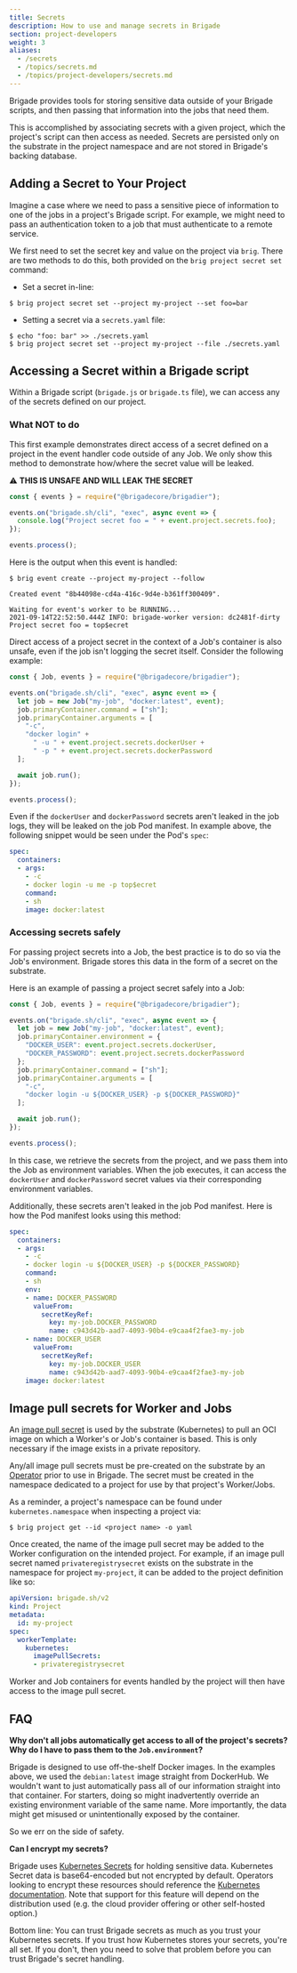 ```yaml
---
title: Secrets
description: How to use and manage secrets in Brigade
section: project-developers
weight: 3
aliases:
  - /secrets
  - /topics/secrets.md
  - /topics/project-developers/secrets.md
---
```


Brigade provides tools for storing sensitive data outside of your Brigade
scripts, and then passing that information into the jobs that need them.

This is accomplished by associating secrets with a given project, which the
project's script can then access as needed. Secrets are persisted only on the
substrate in the project namespace and are not stored in Brigade's backing
database.

## Adding a Secret to Your Project

Imagine a case where we need to pass a sensitive piece of information to one of
the jobs in a project's Brigade script. For example, we might need to pass an
authentication token to a job that must authenticate to a remote service.

We first need to set the secret key and value on the project via `brig`. There
are two methods to do this, both provided on the `brig project secret set`
command:

 * Set a secret in-line:

  ```console
  $ brig project secret set --project my-project --set foo=bar
  ```

  * Setting a secret via a `secrets.yaml` file:

  ```console
  $ echo "foo: bar" >> ./secrets.yaml
  $ brig project secret set --project my-project --file ./secrets.yaml
  ```

## Accessing a Secret within a Brigade script

Within a Brigade script (`brigade.js` or `brigade.ts` file), we can access any
of the secrets defined on our project.

### What NOT to do

This first example demonstrates direct access of a secret defined on a project
in the event handler code outside of any Job. We only show this method to
demonstrate how/where the secret value will be leaked.

⚠️ **THIS IS UNSAFE AND WILL LEAK THE SECRET**

```javascript
const { events } = require("@brigadecore/brigadier");

events.on("brigade.sh/cli", "exec", async event => {
  console.log("Project secret foo = " + event.project.secrets.foo);
});

events.process();
```

Here is the output when this event is handled:

```console
$ brig event create --project my-project --follow

Created event "8b44098e-cd4a-416c-9d4e-b361ff300409".

Waiting for event's worker to be RUNNING...
2021-09-14T22:52:50.444Z INFO: brigade-worker version: dc2481f-dirty
Project secret foo = top$ecret
```

Direct access of a project secret in the context of a Job's container is also
unsafe, even if the job isn't logging the secret itself. Consider the following
example:

```javascript
const { Job, events } = require("@brigadecore/brigadier");

events.on("brigade.sh/cli", "exec", async event => {
  let job = new Job("my-job", "docker:latest", event);
  job.primaryContainer.command = ["sh"];
  job.primaryContainer.arguments = [
    "-c",
    "docker login" +
      " -u " + event.project.secrets.dockerUser +
      " -p " + event.project.secrets.dockerPassword
  ];

  await job.run();
});

events.process();
```

Even if the `dockerUser` and `dockerPassword` secrets aren't leaked in the job
logs, they will be leaked on the job Pod manifest. In example above, the
following snippet would be seen under the Pod's `spec`:

```yaml
spec:
  containers:
  - args:
    - -c
    - docker login -u me -p top$ecret
    command:
    - sh
    image: docker:latest
```

### Accessing secrets safely

For passing project secrets into a Job, the best practice is to do so via the
Job's environment. Brigade stores this data in the form of a secret on the
substrate.

Here is an example of passing a project secret safely into a Job:

```javascript
const { Job, events } = require("@brigadecore/brigadier");

events.on("brigade.sh/cli", "exec", async event => {
  let job = new Job("my-job", "docker:latest", event);
  job.primaryContainer.environment = {
    "DOCKER_USER": event.project.secrets.dockerUser,
    "DOCKER_PASSWORD": event.project.secrets.dockerPassword
  };
  job.primaryContainer.command = ["sh"];
  job.primaryContainer.arguments = [
    "-c",
    "docker login -u ${DOCKER_USER} -p ${DOCKER_PASSWORD}"
  ];

  await job.run();
});

events.process();
```

In this case, we retrieve the secrets from the project, and we pass them into
the Job as environment variables. When the job executes, it can access the
`dockerUser` and `dockerPassword` secret values via their corresponding
environment variables.

Additionally, these secrets aren't leaked in the job Pod manifest. Here is how
the Pod manifest looks using this method:

```yaml
spec:
  containers:
  - args:
    - -c
    - docker login -u ${DOCKER_USER} -p ${DOCKER_PASSWORD}
    command:
    - sh
    env:
    - name: DOCKER_PASSWORD
      valueFrom:
        secretKeyRef:
          key: my-job.DOCKER_PASSWORD
          name: c943d42b-aad7-4093-90b4-e9caa4f2fae3-my-job
    - name: DOCKER_USER
      valueFrom:
        secretKeyRef:
          key: my-job.DOCKER_USER
          name: c943d42b-aad7-4093-90b4-e9caa4f2fae3-my-job
    image: docker:latest
```

## Image pull secrets for Worker and Jobs

An [image pull secret] is used by the substrate (Kubernetes) to pull an OCI
image on which a Worker's or Job's container is based. This is only necessary
if the image exists in a private repository.

Any/all image pull secrets must be pre-created on the substrate by an
[Operator] prior to use in Brigade. The secret must be created in the namespace
dedicated to a project for use by that project's Worker/Jobs.

As a reminder, a project's namespace can be found under `kubernetes.namespace`
when inspecting a project via:

```console
$ brig project get --id <project name> -o yaml
```

Once created, the name of the image pull secret may be added to the Worker
configuration on the intended project. For example, if an image pull secret
named `privateregistrysecret` exists on the substrate in the namespace for
project `my-project`, it can be added to the project definition like so:

```yaml
apiVersion: brigade.sh/v2
kind: Project
metadata:
  id: my-project
spec:
  workerTemplate:
    kubernetes:
      imagePullSecrets:
      - privateregistrysecret
```

Worker and Job containers for events handled by the project will then have
access to the image pull secret.

[image pull secret]: https://kubernetes.io/docs/tasks/configure-pod-container/pull-image-private-registry/
[Operator]: /topics/operators

## FAQ

**Why don't all jobs automatically get access to all of the project's secrets?
Why do I have to pass them to the `Job.environment`?**

Brigade is designed to use off-the-shelf Docker images. In the examples above,
we used the `debian:latest` image straight from DockerHub. We wouldn't want to
just automatically pass all of our information straight into that container.
For starters, doing so might inadvertently override an existing environment
variable of the same name. More importantly, the data might get misused or
unintentionally exposed by the container.

So we err on the side of safety.

**Can I encrypt my secrets?**

Brigade uses [Kubernetes Secrets] for holding sensitive data. Kubernetes Secret
data is base64-encoded but not encrypted by default. Operators looking to
encrypt these resources should reference the [Kubernetes documentation]. Note
that support for this feature will depend on the distribution used (e.g. the
cloud provider offering or other self-hosted option.)

Bottom line: You can trust Brigade secrets as much as you trust your Kubernetes
secrets. If you trust how Kubernetes stores your secrets, you're all set. If
you don't, then you need to solve that problem before you can trust Brigade's
secret handling.

[Kubernetes Secrets]: https://kubernetes.io/docs/concepts/configuration/secret/
[Kubernetes documentation]: https://kubernetes.io/docs/tasks/administer-cluster/encrypt-data/
